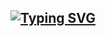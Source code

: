 ## <a href="https://git.io/typing-svg"><img src="https://readme-typing-svg.demolab.com?font=Caveat&weight=500&size=45&pause=1001&color=000000&center=true&vCenter=true&random=false&width=435&lines=Hi%2C+I+am+Lau+Yan+Kai+!" alt="Typing SVG" /></a>
<!--
**lauyankai/lauyankai** is a ✨ _special_ ✨ repository because its `README.md` (this file) appears on your GitHub profile.

Here are some ideas to get you started:

- 🔭 I’m currently working on ...
- 🌱 I’m currently learning ...
- 👯 I’m looking to collaborate on ...
- 🤔 I’m looking for help with ...
- 💬 Ask me about ...
- 📫 How to reach me: ...
- 😄 Pronouns: ...
- ⚡ Fun fact: ...
-->
